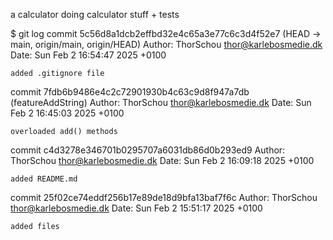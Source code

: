 
a calculator doing calculator stuff + tests 


$ git log
commit 5c56d8a1dcb2effbd32e4c65a3e77c6c3d4f52e7 (HEAD -> main, origin/main, origin/HEAD)
Author: ThorSchou <thor@karlebosmedie.dk>
Date:   Sun Feb 2 16:54:47 2025 +0100

    added .gitignore file

commit 7fdb6b9486e4c2c72901930b4c63c9d8f947a7db (featureAddString)
Author: ThorSchou <thor@karlebosmedie.dk>
Date:   Sun Feb 2 16:45:03 2025 +0100

    overloaded add() methods

commit c4d3278e346701b0295707a6031db86d0b293ed9
Author: ThorSchou <thor@karlebosmedie.dk>
Date:   Sun Feb 2 16:09:18 2025 +0100

    added README.md

commit 25f02ce74eddf256b17e89de18d9bfa13baf7f6c
Author: ThorSchou <thor@karlebosmedie.dk>
Date:   Sun Feb 2 15:51:17 2025 +0100

    added files
